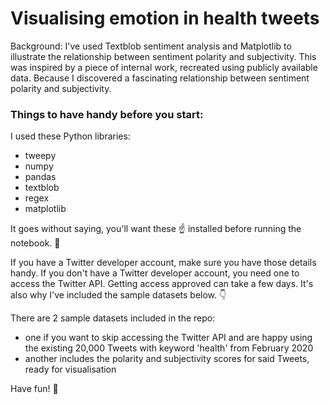 # Visualising emotion in health tweets
Background: I've used Textblob sentiment analysis and Matplotlib to illustrate the relationship between sentiment polarity and subjectivity. This was inspired by a piece of internal work, recreated using publicly available data. Because I discovered a fascinating relationship between sentiment polarity and subjectivity. 

### Things to have handy before you start: 
I used these Python libraries: 
- tweepy
- numpy
- pandas
- textblob
- regex
- matplotlib

It goes without saying, you'll want these ☝️ installed before running the notebook. 🙂 

If you have a Twitter developer account, make sure you have those details handy. If you don't have a Twitter developer account, you need one to access the Twitter API. Getting access approved can take a few days. It's also why I've included the sample datasets below. 👇

There are 2 sample datasets included in the repo: 
- one if you want to skip accessing the Twitter API and are happy using the existing 20,000 Tweets with keyword 'health' from February 2020
- another includes the polarity and subjectivity scores for said Tweets, ready for visualisation

Have fun! 🙂
